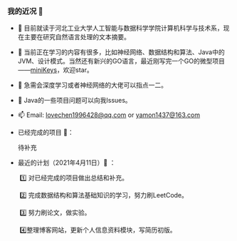 ### 我的近况 👋

- 🔭 目前就读于河北工业大学人工智能与数据科学学院计算机科学与技术系，现在主要在研究自然语言处理的文本摘要。

- 🌱 当前正在学习的内容有很多，比如神经网络、数据结构和算法、Java中的JVM、设计模式。当然还有新兴的GO语言，最近刚写完一个GO的微型项目——[miniKeys](https://github.com/yamonc/miniKeys)，欢迎star。

- 👯 急需会深度学习或者神经网络的大佬可以指点一二。

- 🤔 Java的一些项目问题可以向我Issues。

- 📫 Email: lovechen1996428@qq.com or yamon1437@163.com

- 已经完成的项目 :page_with_curl:：

  待补充

- 最近的计划（2021年4月11日）:calendar: ：

  ​	:one: 对已经完成的项目做出总结和补充。

  ​	:two: 完成数据结构和算法基础知识的学习，努力刷LeetCode。

  ​	:three: 努力刷论文，做实验。

  ​	:four: ​整理博客网站，更新个人信息资料模块，写简历初版。
